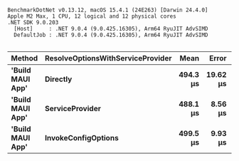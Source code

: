 ```

BenchmarkDotNet v0.13.12, macOS 15.4.1 (24E263) [Darwin 24.4.0]
Apple M2 Max, 1 CPU, 12 logical and 12 physical cores
.NET SDK 9.0.203
  [Host]     : .NET 9.0.4 (9.0.425.16305), Arm64 RyuJIT AdvSIMD
  DefaultJob : .NET 9.0.4 (9.0.425.16305), Arm64 RyuJIT AdvSIMD


```
| Method           | ResolveOptionsWithServiceProvider | Mean     | Error    | StdDev   | Median   | Gen0    | Gen1   | Allocated |
|----------------- |---------------------------------- |---------:|---------:|---------:|---------:|--------:|-------:|----------:|
| **&#39;Build MAUI App&#39;** | **Directly**                          | **494.3 μs** | **19.62 μs** | **53.38 μs** | **476.0 μs** | **12.6953** | **2.9297** | **105.13 KB** |
| **&#39;Build MAUI App&#39;** | **ServiceProvider**                   | **488.1 μs** |  **8.56 μs** | **12.55 μs** | **486.6 μs** | **15.6250** | **3.9063** | **129.52 KB** |
| **&#39;Build MAUI App&#39;** | **InvokeConfigOptions**               | **499.5 μs** |  **9.93 μs** | **22.21 μs** | **501.9 μs** | **12.6953** | **3.9063** | **110.23 KB** |

